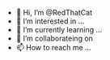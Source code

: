 - 👋 Hi, I’m @RedThatCat
- 👀 I’m interested in ...
- 🌱 I’m currently learning ...
- 💞️ I’m collaborateing on 
- 📫 How to reach me ...
